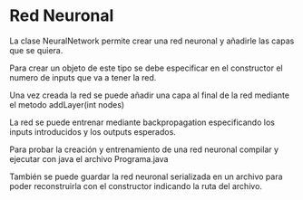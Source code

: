 # Red Neuronal

La clase NeuralNetwork permite crear una red neuronal y añadirle las capas que se quiera.

Para crear un objeto de este tipo se debe especificar en el constructor el numero de inputs que va a tener la red.

Una vez creada la red se puede añadir una capa al final de la red mediante el metodo addLayer(int nodes)

La red se puede entrenar mediante backpropagation especificando los inputs introducidos y los outputs esperados.

Para probar la creación y entrenamiento de una red neuronal compilar y ejecutar con java el archivo Programa.java

También se puede guardar la red neuronal serializada en un archivo para poder reconstruirla con el constructor indicando la ruta del archivo.
